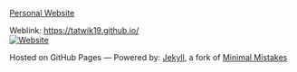 [Personal Website](https://tatwik19.github.io/)

Weblink: https://tatwik19.github.io/  </br>
[![Website](https://img.shields.io/badge/Website-Visit-blue)](https://tatwik19.github.io)



Hosted on GitHub Pages — Powered by: [Jekyll](http://jekyllrb.com), a fork of [Minimal Mistakes](https://mademistakes.com/work/minimal-mistakes-jekyll-theme/)
